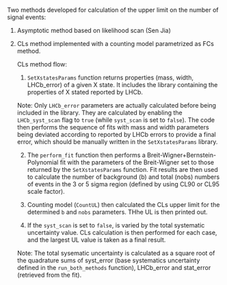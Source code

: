 Two methods developed for calculation of the upper limit on the number of signal events:
1. Asymptotic method based on likelihood scan (Sen Jia)
2. CLs method implemented with a counting model parametrized as FCs method.

    CLs method flow:

    1. `SetXstatesParams` function returns properties (mass, width, LHCb_error) of a given X state. It includes the library containing the properties of X stated reported by LHCb.
    
    Note: Only `LHCb_error` parameters are actually calculated before being included in the library. They are calculated by enabling the `LHCb_syst_scan` flag to `true` (while `syst_scan` is set to `false`). The code then performs the sequence of fits with mass and width parameters being deviated according to reported by LHCb errors to provide a final error, which should be manually written in the `SetXstatesParams` library.
    
    2. The `perform_fit` function then performs a Breit-Wigner+Bernstein-Polynomial fit with the parameters of the Breit-Wigner set to those returned by the `SetXstatesParams` function. Fit results are then used to calculate the number of background (b) and total (nobs) numbers of events in the 3 or 5 sigma region (defined by using CL90 or CL95 scale factor).

    3. Counting model (`CountUL`) then calculated the CLs upper limit for the determined `b` and `nobs` parameters. THhe UL is then printed out.

    4. If the `syst_scan` is set to `false`, is varied by the total systematic uncertainty value. CLs calculation is then performed for each  case, and the largest UL value is taken as a final result.

    Note: The total sysematic uncertainty is calculated as a square root of the quadrature sums of syst_error (base systematics uncertainty defined in the `run_both_methods` function), LHCb_error and stat_error (retrieved from the fit). 
